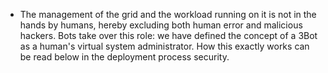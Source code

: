 - The management of the grid and the workload running on it is not in the hands by humans, hereby excluding both human error and malicious hackers. Bots take over this role: we have defined the concept of a 3Bot as a human's virtual system administrator. How this exactly works can be read below in the deployment process security.

